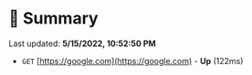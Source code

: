 # 📖 Summary
Last updated: **5/15/2022, 10:52:50 PM**

- `GET` [https://google.com](https://google.com) - **Up** (122ms)
